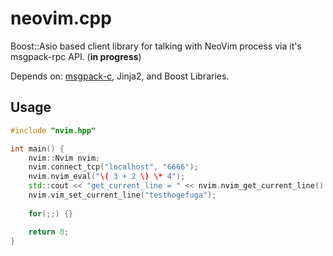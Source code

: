 # neovim.cpp

Boost::Asio based client library for talking with NeoVim process via it's msgpack-rpc API. (**in progress**)

Depends on: [msgpack-c](https://github.com/msgpack/msgpack-c), Jinja2, and Boost Libraries.

## Usage

```cpp
#include "nvim.hpp"

int main() {
    nvim::Nvim nvim;
    nvim.connect_tcp("localhost", "6666");
    nvim.nvim_eval("\( 3 + 2 \) \* 4");
    std::cout << "get_current_line = " << nvim.nvim_get_current_line() << std::endl;
    nvim.vim_set_current_line("testhogefuga");
    
    for(;;) {}

    return 0;
}
```

